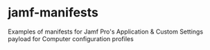 # jamf-manifests
Examples of manifests for Jamf Pro's Application &amp; Custom Settings payload for Computer configuration profiles
